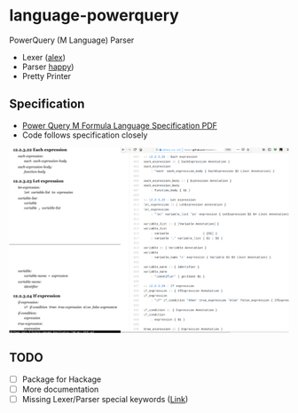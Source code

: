 # language-powerquery
PowerQuery (M Language) Parser
- Lexer ([alex])
- Parser [happy])
- Pretty Printer

## Specification
- [Power Query M Formula Language Specification PDF]
- Code follows specification closely  

![alt text][spec_vs_code]


## TODO

- [ ] Package for Hackage
- [ ] More documentation
- [ ] Missing Lexer/Parser special keywords ([Link])

[Power Query M Formula Language Specification PDF]: https://docs.microsoft.com/en-us/powerquery-m/power-query-m-language-specification
[spec_vs_code]: raw/spec_vs_code.png
[alex]: https://github.com/simonmar/alex
[happy]: https://github.com/simonmar/happy
[Link]: https://github.com/Atidot/language-powerquery/blob/8d40aa07d9a37dd2b87b4476850448291f656241/language-powerquery/src/Language/PowerQuery/Parser.y#L183
